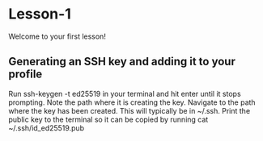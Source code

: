# Lesson-1
Welcome to your first lesson!

##  Generating an SSH key and adding it to your profile

Run ssh-keygen -t ed25519 in your terminal and hit enter until it stops prompting. Note the path where it is creating the key.
Navigate to the path where the key has been created. This will typically be in ~/.ssh.
Print the public key to the terminal so it can be copied by running cat ~/.ssh/id_ed25519.pub
